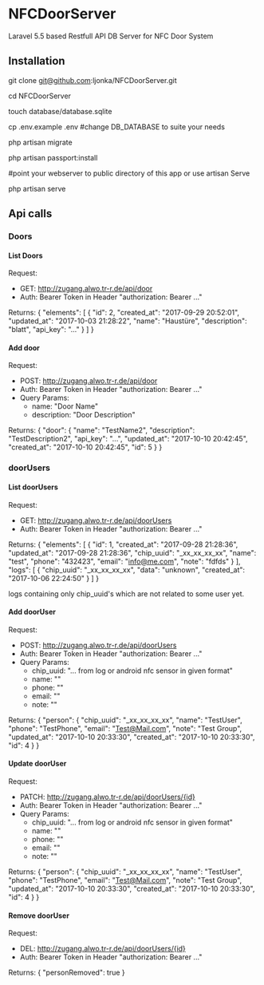 # NFCDoorServer
Laravel 5.5 based Restfull API DB Server for NFC Door System

## Installation

 git clone git@github.com:ljonka/NFCDoorServer.git

 cd NFCDoorServer

 touch database/database.sqlite

 cp .env.example .env #change DB_DATABASE to suite your needs

 php artisan migrate

 php artisan passport:install

 #point your webserver to public directory of this app or use artisan Serve

 php artisan serve

## Api calls

### Doors
#### List Doors

Request:
- GET: http://zugang.alwo.tr-r.de/api/door
- Auth: Bearer Token in Header "authorization: Bearer ..."

Returns:
{
	"elements": [
		{
			"id": 2,
			"created_at": "2017-09-29 20:52:01",
			"updated_at": "2017-10-03 21:28:22",
			"name": "Haustüre",
			"description": "blatt",
			"api_key": "..."
    }
  ]
}

#### Add door

Request:
- POST: http://zugang.alwo.tr-r.de/api/door
- Auth: Bearer Token in Header "authorization: Bearer ..."
- Query Params:
  - name: "Door Name"
  - description: "Door Description"

Returns:
{
	"door": {
		"name": "TestName2",
		"description": "TestDescription2",
		"api_key": "...",
		"updated_at": "2017-10-10 20:42:45",
		"created_at": "2017-10-10 20:42:45",
		"id": 5
	}
}

### doorUsers
#### List doorUsers

Request:
- GET: http://zugang.alwo.tr-r.de/api/doorUsers
- Auth: Bearer Token in Header "authorization: Bearer ..."

Returns:
{
	"elements": [
		{
			"id": 1,
			"created_at": "2017-09-28 21:28:36",
			"updated_at": "2017-09-28 21:28:36",
			"chip_uuid": "_xx_xx_xx_xx",
			"name": "test",
			"phone": "432423",
			"email": "info@me.com",
			"note": "fdfds"
		}
	],
	"logs": [
		{
			"chip_uuid": "_xx_xx_xx_xx",
			"data": "unknown",
			"created_at": "2017-10-06 22:24:50"
		}
	]
}

logs containing only chip_uuid's which are not related to some user yet.

#### Add doorUser

Request:
- POST: http://zugang.alwo.tr-r.de/api/doorUsers
- Auth: Bearer Token in Header "authorization: Bearer ..."
- Query Params:
  - chip_uuid: "... from log or android nfc sensor in given format"
  - name: ""
  - phone: ""
  - email: ""
  - note: ""

Returns:
{
	"person": {
		"chip_uuid": "_xx_xx_xx_xx",
		"name": "TestUser",
		"phone": "TestPhone",
		"email": "Test@Mail.com",
		"note": "Test Group",
		"updated_at": "2017-10-10 20:33:30",
		"created_at": "2017-10-10 20:33:30",
		"id": 4
	}
}

#### Update doorUser

Request:
- PATCH: http://zugang.alwo.tr-r.de/api/doorUsers/{id}
- Auth: Bearer Token in Header "authorization: Bearer ..."
- Query Params:
  - chip_uuid: "... from log or android nfc sensor in given format"
  - name: ""
  - phone: ""
  - email: ""
  - note: ""

Returns:
{
	"person": {
		"chip_uuid": "_xx_xx_xx_xx",
		"name": "TestUser",
		"phone": "TestPhone",
		"email": "Test@Mail.com",
		"note": "Test Group",
		"updated_at": "2017-10-10 20:33:30",
		"created_at": "2017-10-10 20:33:30",
		"id": 4
	}
}

#### Remove doorUser

Request:
- DEL: http://zugang.alwo.tr-r.de/api/doorUsers/{id}
- Auth: Bearer Token in Header "authorization: Bearer ..."

Returns:
{
	"personRemoved": true
}
